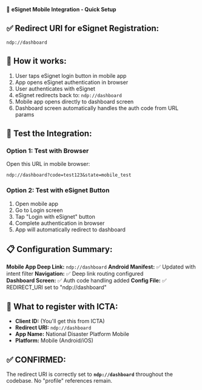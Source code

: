 🔐 **eSignet Mobile Integration - Quick Setup**

## ✅ Redirect URI for eSignet Registration:
```
ndp://dashboard
```

## 📱 How it works:
1. User taps eSignet login button in mobile app
2. App opens eSignet authentication in browser
3. User authenticates with eSignet 
4. eSignet redirects back to: `ndp://dashboard`
5. Mobile app opens directly to dashboard screen
6. Dashboard screen automatically handles the auth code from URL params

## 🧪 Test the Integration:

### Option 1: Test with Browser
Open this URL in mobile browser:
```
ndp://dashboard?code=test123&state=mobile_test
```

### Option 2: Test with eSignet Button
1. Open mobile app
2. Go to Login screen  
3. Tap "Login with eSignet" button
4. Complete authentication in browser
5. App will automatically redirect to dashboard

## 📋 Configuration Summary:

**Mobile App Deep Link:** `ndp://dashboard`
**Android Manifest:** ✅ Updated with intent filter
**Navigation:** ✅ Deep link routing configured  
**Dashboard Screen:** ✅ Auth code handling added
**Config File:** ✅ REDIRECT_URI set to "ndp://dashboard"

## 🎯 What to register with ICTA:
- **Client ID:** (You'll get this from ICTA)
- **Redirect URI:** `ndp://dashboard`
- **App Name:** National Disaster Platform Mobile
- **Platform:** Mobile (Android/iOS)

## ✅ CONFIRMED: 
The redirect URI is correctly set to **`ndp://dashboard`** throughout the codebase. No "profile" references remain.
